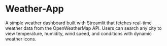 # Weather-App
A simple weather dashboard built with Streamlit that fetches real-time weather data from the OpenWeatherMap API. Users can search any city to view temperature, humidity, wind speed, and conditions with dynamic weather icons.
